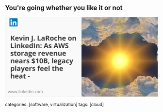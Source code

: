 ## You're going whether you like it or not

![Image of sunset](images/Cloud.png)

categories: [software, virtualization]
tags: [cloud]

